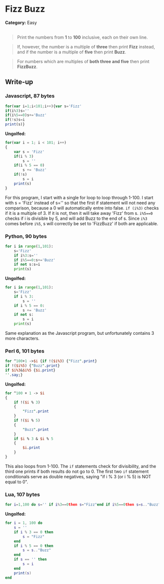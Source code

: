 <h1>Fizz Buzz</h1>
<b>Category:</b> Easy
<br><br>

> Print the numbers from <b>1</b> to <b>100</b> inclusive, each on their own line.

> If, however, the number is a multiple of <b>three</b> then print <b>Fizz</b> instead, and if the number is a multiple of <b>five</b> then print <b>Buzz</b>.

> For numbers which are multiples of <b>both three and five</b> then print <b>FizzBuzz</b>.

<h2>Write-up</h2>

<h3>Javascript, 87 bytes</h3>


```Javascript
for(var i=1;i<101;i++){var s='Fizz'
if(i%3)s=''
if(i%5==0)s+='Buzz'
if(!s)s=i
print(s)}
```

<b>Ungolfed:</b>

```Javascript
for(var i = 1; i < 101; i++)
{
    var s = 'Fizz'
    if(i % 3)
        s = ''
    if(i % 5 == 0)
        s += 'Buzz'
    if(!s)
        s = i
    print(s)
}
```

For this program, I start with a single for loop to loop through 1-100. I start with s = 'Fizz' instead of s='' so that the first if statement will not need any comparison, because a 0 will automatically entre into false. `if (i%3)` checks if it is a multiple of 3. If it is not, then it will take away 'Fizz' from s. `i%5==0` checks if i is divisible by 5, and will add Buzz to the end of s. Since `i%3` comes before `i%5`, s will correctly be set to 'FizzBuzz' if both are applicable.

<h3>Python, 90 bytes</h3>


```Python
for i in range(1,101):
	s='Fizz'
	if i%3:s=''
	if i%5==0:s+='Buzz'
	if not s:s=i
	print(s)
```

<b>Ungolfed:</b>

```Python
for i in range(1,101):
    s='Fizz'
    if i % 3:
        s = ''
    if i % 5 == 0:
        s += 'Buzz'
    if not s:
        s = i
    print(s)
```

Same explanation as the Javascript program, but unfortunately contains 3 more characters.

<h3>Perl 6, 101 bytes</h3>

```Perl
for ^100+1 ->$i {if !($i%3) {"Fizz".print}
if !($i%5) {"Buzz".print}
if $i%3&$i%5 {$i.print}
''.say;}
```

<b>Ungolfed:</b>

```Perl
for ^100 + 1 -> $i
{
    if !($i % 3)
    {
        "Fizz".print
    }
    if !($i % 5)
    {
        "Buzz".print
    }
    if $i % 3 & $i % 5
    {
        $i.print
    }
}
```

This also loops from 1-100. The `if` statements check for divisibility, and the third one prints if both results do not go to 0. The first two `if` statement conditionals serve as double negatives, saying "if i % 3 (or i % 5) is NOT equal to 0".

<h3>Lua, 107 bytes</h3>

```Lua
for i=1,100 do s='' if i%3==0then s="Fizz"end if i%5==0then s=s.."Buzz"end if s==''then s=i end print(s)end
```

<b>Ungolfed:</b>

```Lua
for i = 1, 100 do
    s = ''
    if i % 3 == 0 then
        s = "Fizz"
    end
    if i % 5 == 0 then
        s = s.."Buzz"
    end
    if s == '' then
        s = i
    end
    print(s)
end
```





